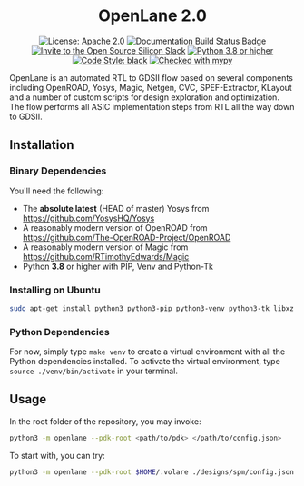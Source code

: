 <h1 align="center">OpenLane 2.0</h1>
<p align="center">
    <a href="https://opensource.org/licenses/Apache-2.0"><img src="https://img.shields.io/badge/License-Apache%202.0-blue.svg" alt="License: Apache 2.0"/></a>
    <a href="https://openlane.readthedocs.io/"><img src="https://readthedocs.org/projects/openlane/badge/?version=latest" alt="Documentation Build Status Badge"/></a>
    <a href="https://invite.skywater.tools"><img src="https://img.shields.io/badge/Community-Open%20Source%20Silicon%20Slack-ff69b4?logo=slack" alt="Invite to the Open Source Silicon Slack"/></a>
    <a href="https://www.python.org"><img src="https://img.shields.io/badge/Python-3.8-3776AB.svg?style=flat&logo=python&logoColor=white" alt="Python 3.8 or higher" /></a>
    <a href="https://github.com/psf/black"><img src="https://img.shields.io/badge/code%20style-black-000000.svg" alt="Code Style: black"/></a>
    <a href="https://mypy-lang.org/"><img src="https://www.mypy-lang.org/static/mypy_badge.svg" alt="Checked with mypy"/></a>
</p>

OpenLane is an automated RTL to GDSII flow based on several components including OpenROAD, Yosys, Magic, Netgen, CVC, SPEF-Extractor, KLayout and a number of custom scripts for design exploration and optimization. The flow performs all ASIC implementation steps from RTL all the way down to GDSII.

## Installation
### Binary Dependencies
You'll need the following:
* The **absolute latest** (HEAD of master) Yosys from https://github.com/YosysHQ/Yosys
* A reasonably modern version of OpenROAD from https://github.com/The-OpenROAD-Project/OpenROAD
* A reasonably modern version of Magic from https://github.com/RTimothyEdwards/Magic
* Python **3.8** or higher with PIP, Venv and Python-Tk

### Installing on Ubuntu
```sh
sudo apt-get install python3 python3-pip python3-venv python3-tk libxz
```

### Python Dependencies
For now, simply type `make venv` to create a virtual environment with all the
Python dependencies installed. To activate the virtual environment, type
`source ./venv/bin/activate` in your terminal.

## Usage
In the root folder of the repository, you may invoke:

```sh
python3 -m openlane --pdk-root <path/to/pdk> </path/to/config.json>
```

To start with, you can try:

```sh
python3 -m openlane --pdk-root $HOME/.volare ./designs/spm/config.json
```